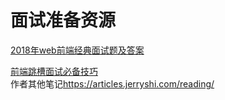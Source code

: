 # 面试准备资源  

[2018年web前端经典面试题及答案](https://www.cnblogs.com/vsmart/p/8889130.html)  

[前端跳槽面试必备技巧](https://articles.jerryshi.com/learning/fe/js-interview-skill.html#%E7%AC%AC1%E7%AB%A0-%E8%AF%BE%E7%A8%8B%E4%BB%8B%E7%BB%8D)  
作者其他笔记<https://articles.jerryshi.com/reading/>  


